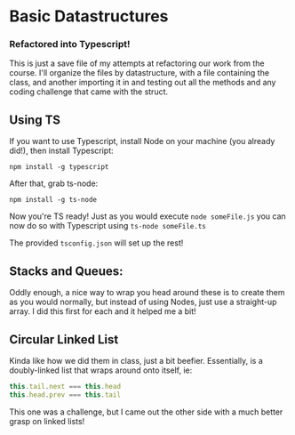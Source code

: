 # Basic Datastructures
### Refactored into Typescript!

This is just a save file of my attempts at refactoring our work from the course. I'll organize the files by datastructure, with a file containing the class, and another importing it in and testing out all the methods and any coding challenge that came with the struct.

## Using TS
If you want to use Typescript, install Node on your machine (you already did!), then install Typescript:
```
npm install -g typescript
```
After that, grab ts-node:
```
npm install -g ts-node
```
Now you're TS ready! Just as you would execute
`node someFile.js`
you can now do so with Typescript using
`ts-node someFile.ts`

The provided `tsconfig.json` will set up the rest!

## Stacks and Queues:
Oddly enough, a nice way to wrap you head around these is to create them as you would normally, but instead of using Nodes, just use a straight-up array. I did this first for each and it helped me a bit!

## Circular Linked List
Kinda like how we did them in class, just a bit beefier. Essentially, is a doubly-linked list that wraps around onto itself, ie:
```js
this.tail.next === this.head
this.head.prev === this.tail
```
This one was a challenge, but I came out the other side with a much better grasp on linked lists!